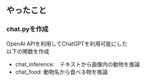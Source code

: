 ## やったこと
### chat.pyを作成
OpenAI APIを利用してChatGPTを利用可能にした  
以下の関数を作成
- chat_inference:　テキストから画像内の動物を推論
- chat_food: 動物名から食べる物を推論